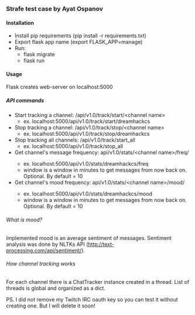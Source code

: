 ### Strafe test case by Ayat Ospanov

#### Installation
* Install pip requirements (pip install -r requirements.txt)
* Export flask app name (export FLASK_APP=manage)
* Run:
    * flask migrate
    * flask run
    
#### Usage
Flask creates web-server on localhost:5000

##### API commands
* Start tracking a channel: /api/v1.0/track/start/\<channel name\>
    * ex. localhost:5000/api/v1.0/track/start/dreamhackcs
* Stop tracking a channel: /api/v1.0/track/stop/\<channel name\>
    * ex. localhost:5000/api/v1.0/track/stop/dreamhackcs
* Stop tracking all channels: /api/v1.0/track/start_all
    * ex. localhost:5000/api/v1.0/track/stop_all
* Get channel's message frequency: api/v1.0/stats/\<channel name\>/freq/<window>
    * ex. localhost:5000/api/v1.0/stats/dreamhackcs/freq
    * window is a window in minutes to get messages from now back on. Optional. By default = 10
* Get channel's mood frequency: api/v1.0/stats/\<channel name\>/mood/<window>
    * ex. localhost:5000/api/v1.0/stats/dreamhackcs/mood
    * window is a window in minutes to get messages from now back on. Optional. By default = 10

###### What is mood?
Implemented mood is an average sentiment of messages. Sentiment analysis was done by NLTKs API (http://text-processing.com/api/sentiment/).

###### How channel tracking works
For each channel there is a ChatTracker instance created in a thread. List of threads is global and organized as a dict.

PS. I did not remove my Twitch IRC oauth key so you can test it without creating one. But I will delete it soon! 